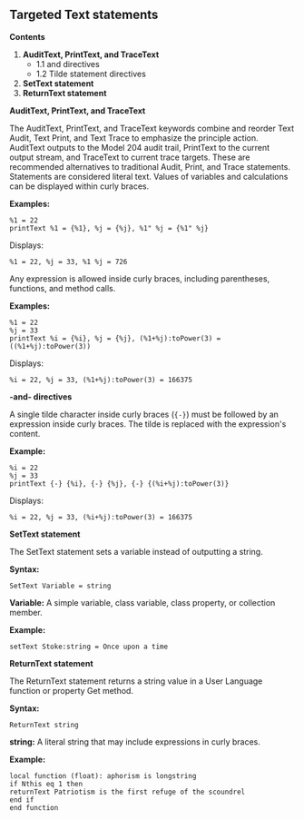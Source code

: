 ## Targeted Text statements

**Contents**

1. **AuditText, PrintText, and TraceText**
    * 1.1 and directives
    * 1.2 Tilde statement directives
2. **SetText statement**
3. **ReturnText statement**

**AuditText, PrintText, and TraceText**

The AuditText, PrintText, and TraceText keywords combine and reorder Text Audit, Text Print, and Text Trace to emphasize the principle action.  AuditText outputs to the Model 204 audit trail, PrintText to the current output stream, and TraceText to current trace targets.  These are recommended alternatives to traditional Audit, Print, and Trace statements.  Statements are considered literal text.  Values of variables and calculations can be displayed within curly braces.

**Examples:**

```
%1 = 22
printText %1 = {%1}, %j = {%j}, %1" %j = {%1" %j}
```

Displays:

```
%1 = 22, %j = 33, %1 %j = 726
```

Any expression is allowed inside curly braces, including parentheses, functions, and method calls.

**Examples:**

```
%1 = 22
%j = 33
printText %i = {%i}, %j = {%j}, (%1+%j):toPower(3) = ((%1+%j):toPower(3))
```

Displays:

```
%i = 22, %j = 33, (%1+%j):toPower(3) = 166375
```

**-and- directives**

A single tilde character inside curly braces (`{-}`) must be followed by an expression inside curly braces.  The tilde is replaced with the expression's content.

**Example:**

```
%i = 22
%j = 33
printText {-} {%i}, {-} {%j}, {-} {(%i+%j):toPower(3)}
```

Displays:

```
%i = 22, %j = 33, (%i+%j):toPower(3) = 166375
```

**SetText statement**

The SetText statement sets a variable instead of outputting a string.

**Syntax:**

```
SetText Variable = string
```

**Variable:** A simple variable, class variable, class property, or collection member.

**Example:**

```
setText Stoke:string = Once upon a time
```

**ReturnText statement**

The ReturnText statement returns a string value in a User Language function or property Get method.

**Syntax:**

```
ReturnText string
```

**string:** A literal string that may include expressions in curly braces.

**Example:**

```
local function (float): aphorism is longstring
if Nthis eq 1 then
returnText Patriotism is the first refuge of the scoundrel
end if
end function
```
